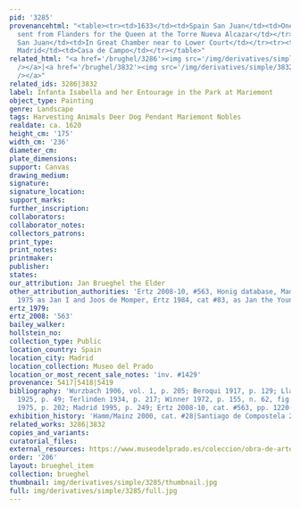 ```yaml
---
pid: '3285'
provenancehtml: "<table><tr><td>1633</td><td>Spain San Juan</td><td>One of 25 paintings
  sent from Flanders for the Queen at the Torre Nueva Alcazar</td></tr><tr><td>1633</td><td>Spain
  San Juan</td><td>In Great Chamber near to Lower Court</td></tr><tr><td>1701</td><td>Spain
  Madrid</td><td>Casa de Campo</td></tr></table>"
related_html: "<a href='/brughel/3286'><img src='/img/derivatives/simple/3286/thumbnail.jpg'
  /></a>|<a href='/brughel/3832'><img src='/img/derivatives/simple/3832/thumbnail.jpg'
  /></a>"
related_ids: 3286|3832
label: Infanta Isabella and her Entourage in the Park at Mariemont
object_type: Painting
genre: Landscape
tags: Harvesting Animals Deer Dog Pendant Mariemont Nobles
realdate: ca. 1620
height_cm: '175'
width_cm: '236'
diameter_cm:
plate_dimensions:
support: Canvas
drawing_medium:
signature:
signature_location:
support_marks:
further_inscription:
collaborators:
collaborator_notes:
collectors_patrons:
print_type:
print_notes:
printmaker:
publisher:
states:
our_attribution: Jan Brueghel the Elder
other_attribution_authorities: 'Ertz 2008-10, #563, Honig database, Madrid 1995 &
  1975 as Jan I and Joos de Momper, Ertz 1984, cat #83, as Jan the Younger'
ertz_1979:
ertz_2008: '563'
bailey_walker:
hollstein_no:
collection_type: Public
location_country: Spain
location_city: Madrid
location_collection: Museo del Prado
location_or_most_recent_sale_notes: 'inv. #1429'
provenance: 5417|5418|5419
bibliography: 'Wurzbach 1906, vol. 1, p. 205; Beroqui 1917, p. 129; Llanos y Torriglia
  1925, p. 49; Terlinden 1934, p. 217; Winner 1972, p. 155, n. 62, fig. 35; Madrid
  1975, p. 202; Madrid 1995, p. 249; Ertz 2008-10, cat. #563, pp. 1220-21'
exhibition_history: 'Hamm/Mainz 2000, cat. #28|Santiago de Compostela 2011, cat. #29'
related_works: 3286|3832
copies_and_variants:
curatorial_files:
external_resources: https://www.museodelprado.es/coleccion/obra-de-arte/la-infanta-isabel-clara-eugenia-en-el-parque-de/d5356756-fa1f-47c9-86c2-be50ae21ce09
order: '206'
layout: brueghel_item
collection: brueghel
thumbnail: img/derivatives/simple/3285/thumbnail.jpg
full: img/derivatives/simple/3285/full.jpg
---
```

